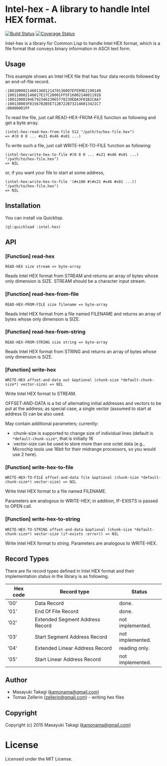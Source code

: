 # Intel-hex - A library to handle Intel HEX format.

[![Build Status](https://travis-ci.org/takagi/intel-hex.svg?branch=master)](https://travis-ci.org/takagi/intel-hex)
[![Coverage Status](https://coveralls.io/repos/takagi/intel-hex/badge.svg?branch=master)](https://coveralls.io/r/takagi/intel-hex?branch=master)

Intel-hex is a library for Common Lisp to handle Intel HEX format, which is a file format that conveys binary information in ASCII text form.

## Usage

This example shows an Intel HEX file that has four data records followed by an end-of-file record.

    :10010000214601360121470136007EFE09D2190140
    :100110002146017E17C20001FF5F16002148011928
    :10012000194E79234623965778239EDA3F01B2CAA7
    :100130003F0156702B5E712B722B732146013421C7
    :00000001FF

To read the file, just call READ-HEX-FROM-FILE function as following and get a byte array.

    (intel-hex:read-hex-from-file 512 "/path/to/hex-file.hex")
    => #(0 0 0 ... #x21 #x46 #x01 ...)

To write such a file, just call WRITE-HEX-TO-FILE function as following:

    (intel-hex:write-hex-to-file #(0 0 0 ... #x21 #x46 #x01 ...) "/path/to/hex-file.hex")
    => NIL

or, if you want your file to start at some address,

    (intel-hex:write-hex-to-file '(#x100 #(#x21 #x46 #x01 ...)) "/path/to/hex-file.hex")
    => NIL


## Installation

You can install via Quicklisp.

    (ql:quickload :intel-hex)

## API

### [Function] read-hex

    READ-HEX size stream => byte-array

Reads Intel HEX format from STREAM and returns an array of bytes whose only dimension is SIZE. STREAM should be a character input stream.

### [Function] read-hex-from-file

    READ-HEX-FROM-FILE size filename => byte-array

Reads Intel HEX format from a file named FILENAME and returns an array of bytes whose only dimension is SIZE.

### [Function] read-hex-from-string

    READ-HEX-FROM-STRING size string => byte-array

Reads Intel HEX format from STRING and returns an array of bytes whose only dimension is SIZE.

### [Function] write-hex

    WRITE-HEX offset-and-data out &optional (chunk-size *default-chunk-size*) vector-size) => NIL

Write Intel HEX format to STREAM.

OFFSET-AND-DATA is a list of alternating initial addresses and vectors
to be put at the address; as special case, a single vector (assumed to
start at address 0) can be also used.

May contain additional parameters; currently:
- :chunk-size is supported to change size of individual lines (default
  is `*default-chunk-size*`, that is initially 16
- :vector-size can be used to store more than one octet data (e.g.,
Microchip tools use 16bit for their midrange processors, so you would
use 2 here).

### [Function] write-hex-to-file

    WRITE-HEX-TO-FILE offset-and-data file &optional (chunk-size *default-chunk-size*) vector-size) => NIL

Write Intel HEX format to a file named FILENAME.

Parameters are analogous to WRITE-HEX; in addition, IF-EXISTS is
passed to OPEN call.

### [Function] write-hex-to-string

    WRITE-HEX-TO-STRING offset-and-data &optional (chunk-size *default-chunk-size*) vector-size (if-exists :error)) => NIL

Write Intel HEX format to string.
Parameters are analogous to WRITE-HEX.

## Record Types

There are fix record types defined in Intel HEX format and their implementation status in the library is as following.

Hex code | Record type | Status
---------|-------------|-------
'00' | Data Record | done.
'01' | End Of File Record | done.
'02' | Extended Segment Address Record | not implemented.
'03' | Start Segment Address Record | not implemented.
'04' | Extended Linear Address Record | reading only.
'05' | Start Linear Address Record | not implemented.

## Author

* Masayuki Takagi (kamonama@gmail.com)
* Tomas Zellerin (zellerin@gmail.com) - writing hex files

## Copyright

Copyright (c) 2015 Masayuki Takagi (kamonama@gmail.com)

# License

Licensed under the MIT License.
